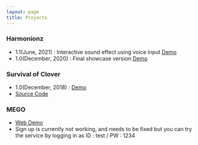 ```yaml
---
layout: page
title: Projects
---
```

<!-- 
<p class="message">
  Hey there! This page is included as an example. Feel free to customize it for your own use upon downloading. Carry on!
</p> -->

### Harmonionz
* 1.1(June, 2021) : Interactive sound effect using voice input [Demo](https://youtu.be/HxbAA54frlY)
* 1.0(December, 2020) : Final showcase version [Demo](https://www.youtube.com/watch?v=bNyTRq_MJe0)

### Survival of Clover
* 1.0(December, 2018) : [Demo](https://www.youtube.com/watch?v=LqFdHEWa0Uc)
* [Source Code](https://github.com/JECH2/Survival_of_Clover)

### MEGO
* [Web Demo](http://mego.pythonanywhere.com/)
* Sign up is currently not working, and needs to be fixed but you can try the service by logging in as ID : test / PW : 1234
